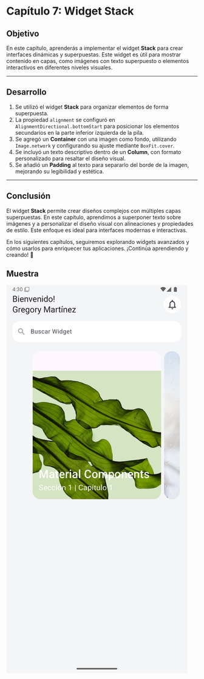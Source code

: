 # Capítulo 7: Widget Stack

## Objetivo

En este capítulo, aprenderás a implementar el widget **Stack** para crear interfaces dinámicas y superpuestas. Este widget es útil para mostrar contenido en capas, como imágenes con texto superpuesto o elementos interactivos en diferentes niveles visuales.

---

## Desarrollo

1. Se utilizó el widget **Stack** para organizar elementos de forma superpuesta.
2. La propiedad `alignment` se configuró en `AlignmentDirectional.bottomStart` para posicionar los elementos secundarios en la parte inferior izquierda de la pila.
3. Se agregó un **Container** con una imagen como fondo, utilizando `Image.network` y configurando su ajuste mediante `BoxFit.cover`.
4. Se incluyó un texto descriptivo dentro de un **Column**, con formato personalizado para resaltar el diseño visual.
5. Se añadió un **Padding** al texto para separarlo del borde de la imagen, mejorando su legibilidad y estética.

---

## Conclusión

El widget **Stack** permite crear diseños complejos con múltiples capas superpuestas. En este capítulo, aprendimos a superponer texto sobre imágenes y a personalizar el diseño visual con alineaciones y propiedades de estilo. Este enfoque es ideal para interfaces modernas e interactivas.

En los siguientes capítulos, seguiremos explorando widgets avanzados y cómo usarlos para enriquecer tus aplicaciones. ¡Continúa aprendiendo y creando! 🚀

## Muestra

![Cap7](readme_assets/cap7.png)
